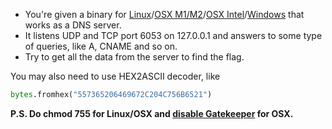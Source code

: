 - You're given a binary
  for [Linux](task02.linux)/[OSX M1/M2](task02.armmac)/[OSX Intel](task02.x64mac)/[Windows](task02.exe) that works as a
  DNS server.
- It listens UDP and TCP port 6053 on 127.0.0.1 and answers to some type of queries, like A, CNAME and so on.
- Try to get all the data from the server to find the flag.

You may also need to use HEX2ASCII decoder, like

```python
bytes.fromhex("557365206469672C204C756B6521")
```

**P.S. Do chmod 755 for Linux/OSX and [disable Gatekeeper](https://disable-gatekeeper.github.io/) for OSX.**